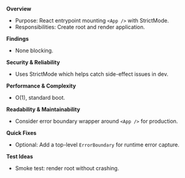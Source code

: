 **Overview**
- Purpose: React entrypoint mounting `<App />` with StrictMode.
- Responsibilities: Create root and render application.

**Findings**
- None blocking.

**Security & Reliability**
- Uses StrictMode which helps catch side-effect issues in dev.

**Performance & Complexity**
- O(1), standard boot.

**Readability & Maintainability**
- Consider error boundary wrapper around `<App />` for production.

**Quick Fixes**
- Optional: Add a top-level `ErrorBoundary` for runtime error capture.

**Test Ideas**
- Smoke test: render root without crashing.

